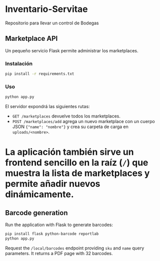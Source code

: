 # Inventario-Servitae

Repositorio para llevar un control de Bodegas


## Marketplace API

Un pequeño servicio Flask permite administrar los marketplaces.

### Instalación

```bash
pip install -r requirements.txt
```

### Uso

```bash
python app.py
```

El servidor expondrá las siguientes rutas:

- `GET /marketplaces` devuelve todos los marketplaces.
- `POST /marketplaces/add` agrega un nuevo marketplace con un cuerpo JSON `{"name": "nombre"}` y crea su carpeta de carga en `uploads/<nombre>`.

La aplicación también sirve un frontend sencillo en la raíz (`/`) que muestra la lista de marketplaces y permite añadir nuevos dinámicamente.
=======
## Barcode generation

Run the application with Flask to generate barcodes:

```bash
pip install flask python-barcode reportlab
python app.py
```

Request the `/local/barcodes` endpoint providing `sku` and `name` query parameters. It returns a PDF page with 32 barcodes.
